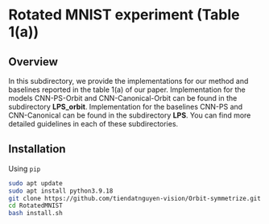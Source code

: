 # Rotated MNIST experiment (Table 1(a))

## Overview
In this subdirectory, we provide the implementations for our method and baselines reported in the table 1(a) of our paper.
Implementation for the models CNN-PS-Orbit and CNN-Canonical-Orbit can be found in the subdirectory **LPS_orbit**. Implementation for the baselines CNN-PS and CNN-Canonical can be found in the subdirectory **LPS**. You can find more detailed guidelines in each of these subdirectories. 

## Installation
Using ```pip```
```bash
sudo apt update
sudo apt install python3.9.18
git clone https://github.com/tiendatnguyen-vision/Orbit-symmetrize.git 
cd RotatedMNIST
bash install.sh
```





























